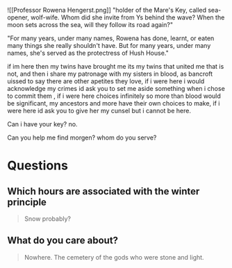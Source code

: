 ![[Professor Rowena Hengerst.png]]
"holder of the Mare's Key, called sea-opener, wolf-wife. Whom did she invite from Ys behind the wave? When the moon sets across the sea, will they follow its road again?"

"For many years, under many names, Rowena has done, learnt, or eaten many things she really shouldn't have. But for many years, under many names, she's served as the protectress of Hush House."

if im here then my twins have brought me its my twins that united me that is not, and then i share my patronage with my sisters in blood, as bancroft uissed to say there are other apetites they love, if i were here i would acknowledge my crimes id ask you to set me aside something when i chose to commit them , if i were here choices infinitely so more than blood would be significant, my ancestors and more have their own choices to make, if i were here id ask you to give her my cunsel but i cannot be here.

Can i have your key?
no.

Can you help me find morgen?
whom do you serve?

# Questions
## Which hours are associated with the winter principle
>Snow probably?
## What do you care about?
>Nowhere. The cemetery of the gods who were stone and light. 
